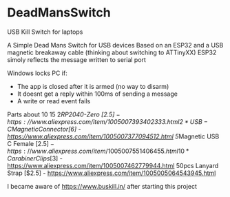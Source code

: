 # DeadMansSwitch
USB Kill Switch for laptops


A Simple Dead Mans Switch for USB devices
Based on an ESP32 and a USB magnetic breakaway cable (thinking about switching to ATTinyXX)
ESP32 simoly reflects the message written to serial port

Windows locks PC if:
* The app is closed after it is armed (no way to disarm)
* It doesnt get a reply within 100ms of sending a message
* A write or read event fails

Parts about $10~$15
2*RP2040-Zero [$2.5] - https://www.aliexpress.com/item/1005007393402333.html
2*USB-C Magnetic Connector [$6] - https://www.aliexpress.com/item/1005007377094512.html
5*Magnetic USB C Female [$2.5] - https://www.aliexpress.com/item/1005007551406455.html
10*Carabiner Clips [$3] - https://www.aliexpress.com/item/1005007462779944.html
50pcs Lanyard Strap [$2.5] - https://www.aliexpress.com/item/1005005064543945.html

I became aware of https://www.buskill.in/ after starting this project
